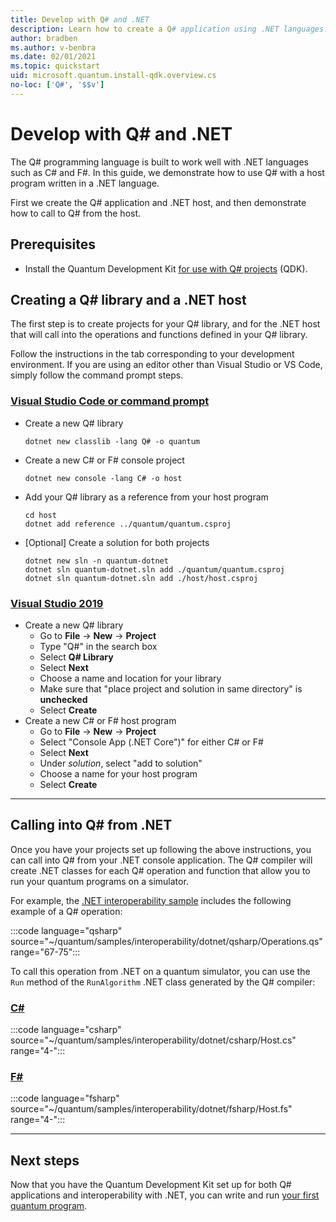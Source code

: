 ```yaml
---
title: Develop with Q# and .NET
description: Learn how to create a Q# application using .NET languages. Q# is built to work well with .NET languages such as C# and F#.
author: bradben
ms.author: v-benbra
ms.date: 02/01/2021
ms.topic: quickstart
uid: microsoft.quantum.install-qdk.overview.cs
no-loc: ['Q#', '$$v']
---
```


# Develop with Q# and .NET

The Q# programming language is built to work well with .NET languages such as C# and F#. In this guide, we demonstrate how to use Q# with a host program written in a .NET language.

First we create the Q# application and .NET host, and then demonstrate how to call to Q# from the host.

## Prerequisites

- Install the Quantum Development Kit [for use with Q# projects](xref:microsoft.quantum.install-qdk.overview.standalone) (QDK).

## Creating a Q# library and a .NET host

The first step is to create projects for your Q# library, and for the .NET host that will call into the operations and functions defined in your Q# library.

Follow the instructions in the tab corresponding to your development environment.
If you are using an editor other than Visual Studio or VS Code, simply follow the command prompt steps.

### [Visual Studio Code or command prompt](#tab/tabid-cmdline)

- Create a new Q# library

  ```dotnetcli
  dotnet new classlib -lang Q# -o quantum
  ```

- Create a new C# or F# console project

  ```dotnetcli
  dotnet new console -lang C# -o host  
  ```

- Add your Q# library as a reference from your host program

  ```dotnetcli
  cd host
  dotnet add reference ../quantum/quantum.csproj
  ```

- [Optional] Create a solution for both projects

  ```dotnetcli
  dotnet new sln -n quantum-dotnet
  dotnet sln quantum-dotnet.sln add ./quantum/quantum.csproj
  dotnet sln quantum-dotnet.sln add ./host/host.csproj
  ```

### [Visual Studio 2019](#tab/tabid-vs2019)

- Create a new Q# library
  - Go to **File** -> **New** -> **Project**
  - Type "Q#" in the search box
  - Select **Q# Library**
  - Select **Next**
  - Choose a name and location for your library
  - Make sure that "place project and solution in same directory" is **unchecked**
  - Select **Create**
- Create a new C# or F# host program
  - Go to **File** → **New** → **Project**
  - Select "Console App (.NET Core")" for either C# or F#
  - Select **Next**
  - Under *solution*, select "add to solution"
  - Choose a name for your host program
  - Select **Create**

***

## Calling into Q# from .NET

Once you have your projects set up following the above instructions, you can call into Q# from your .NET console application.
The Q# compiler will create .NET classes for each Q# operation and function that allow you to run your quantum programs on a simulator.

For example, the [.NET interoperability sample](https://github.com/microsoft/Quantum/tree/main/samples/interoperability/dotnet) includes the following example of a Q# operation:

:::code language="qsharp" source="~/quantum/samples/interoperability/dotnet/qsharp/Operations.qs" range="67-75":::

To call this operation from .NET on a quantum simulator, you can use the `Run` method of the `RunAlgorithm` .NET class generated by the Q# compiler:

### [C#](#tab/tabid-csharp)

:::code language="csharp" source="~/quantum/samples/interoperability/dotnet/csharp/Host.cs" range="4-":::

### [F#](#tab/tabid-fsharp)

:::code language="fsharp" source="~/quantum/samples/interoperability/dotnet/fsharp/Host.fs" range="4-":::

***
    
## Next steps

Now that you have the Quantum Development Kit set up for both Q# applications and interoperability with .NET, you can write and run [your first quantum program](xref:microsoft.quantum.tutorial-qdk.random-number).
